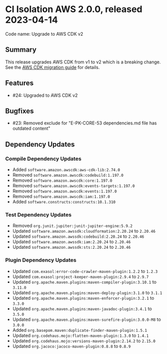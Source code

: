 # CI Isolation AWS 2.0.0, released 2023-04-14

Code name: Upgrade to AWS CDK v2

## Summary

This release upgrades AWS CDK from v1 to v2 which is a breaking change. See the [AWS CDK migration guide](https://docs.aws.amazon.com/cdk/v2/guide/migrating-v2.html) for details.

## Features

* #24: Upgraded to AWS CDK v2

## Bugfixes

* #23: Removed exclude for "E-PK-CORE-53 dependencies.md file has outdated content"

## Dependency Updates

### Compile Dependency Updates

* Added `software.amazon.awscdk:aws-cdk-lib:2.74.0`
* Removed `software.amazon.awscdk:codebuild:1.197.0`
* Removed `software.amazon.awscdk:core:1.197.0`
* Removed `software.amazon.awscdk:events-targets:1.197.0`
* Removed `software.amazon.awscdk:events:1.197.0`
* Removed `software.amazon.awscdk:iam:1.197.0`
* Added `software.constructs:constructs:10.1.310`

### Test Dependency Updates

* Removed `org.junit.jupiter:junit-jupiter-engine:5.9.2`
* Updated `software.amazon.awssdk:cloudformation:2.20.24` to `2.20.46`
* Updated `software.amazon.awssdk:codebuild:2.20.24` to `2.20.46`
* Updated `software.amazon.awssdk:iam:2.20.24` to `2.20.46`
* Updated `software.amazon.awssdk:sts:2.20.24` to `2.20.46`

### Plugin Dependency Updates

* Updated `com.exasol:error-code-crawler-maven-plugin:1.2.2` to `1.2.3`
* Updated `com.exasol:project-keeper-maven-plugin:2.9.4` to `2.9.7`
* Updated `org.apache.maven.plugins:maven-compiler-plugin:3.10.1` to `3.11.0`
* Updated `org.apache.maven.plugins:maven-deploy-plugin:3.1.0` to `3.1.1`
* Updated `org.apache.maven.plugins:maven-enforcer-plugin:3.2.1` to `3.3.0`
* Updated `org.apache.maven.plugins:maven-javadoc-plugin:3.4.1` to `3.5.0`
* Updated `org.apache.maven.plugins:maven-surefire-plugin:3.0.0-M8` to `3.0.0`
* Added `org.basepom.maven:duplicate-finder-maven-plugin:1.5.1`
* Updated `org.codehaus.mojo:flatten-maven-plugin:1.3.0` to `1.4.1`
* Updated `org.codehaus.mojo:versions-maven-plugin:2.14.2` to `2.15.0`
* Updated `org.jacoco:jacoco-maven-plugin:0.8.8` to `0.8.9`
